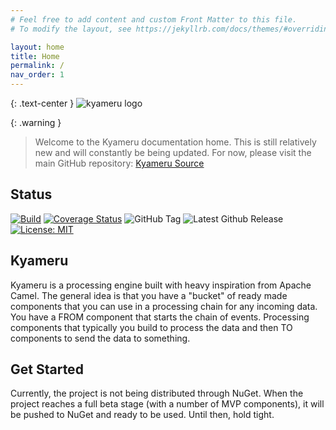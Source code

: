 ```yaml
---
# Feel free to add content and custom Front Matter to this file.
# To modify the layout, see https://jekyllrb.com/docs/themes/#overriding-theme-defaults

layout: home
title: Home
permalink: /
nav_order: 1
---
```


{: .text-center }
![kyameru logo](/assets/img/logo.png)

{: .warning }
> Welcome to the Kyameru documentation home. This is still relatively new and will constantly be being updated. For now, please visit the main GitHub repository: [Kyameru Source](https://github.com/djsuperchief/Kyameru)

## Status
[![Build](https://github.com/djsuperchief/Kyameru/actions/workflows/build.yml/badge.svg)](https://github.com/djsuperchief/Kyameru/actions/workflows/build.yml)
[![Coverage Status](https://coveralls.io/repos/github/djsuperchief/Kyameru/badge.svg?branch=main)](https://coveralls.io/github/djsuperchief/Kyameru?branch=main)
![GitHub Tag](https://img.shields.io/github/v/tag/djsuperchief/kyameru)
![Latest Github Release](https://img.shields.io/github/v/release/djsuperchief/kyameru?include_prereleases)
[![License: MIT](https://img.shields.io/badge/License-MIT-yellow.svg)](https://opensource.org/licenses/MIT)

## Kyameru

Kyameru is a processing engine built with heavy inspiration from Apache Camel. The general idea is that you have a "bucket" of ready made components that you can use in a processing chain for any incoming data. You have a FROM component that starts the chain of events. Processing components that typically you build to process the data and then TO components to send the data to something.

## Get Started

Currently, the project is not being distributed through NuGet. When the project reaches a full beta stage (with a number of MVP components), it will be pushed to NuGet and ready to be used. Until then, hold tight.